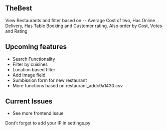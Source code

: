 ## TheBest
View Restaurants and filter based on -- Average Cost of two, Has Online Delivery, Has Table Booking and Customer rating. Also order by Cost, Votes and Rating

## Upcoming features
* Search Functionality
* Filter by cuisines
* Location based filter
* Add Image field
* Sumbission form for new restaurant
* More functions based on restaurant_addc9a1430.csv

## Current Issues
* See more frontend issue

Dont't forget to add your IP in settings.py
